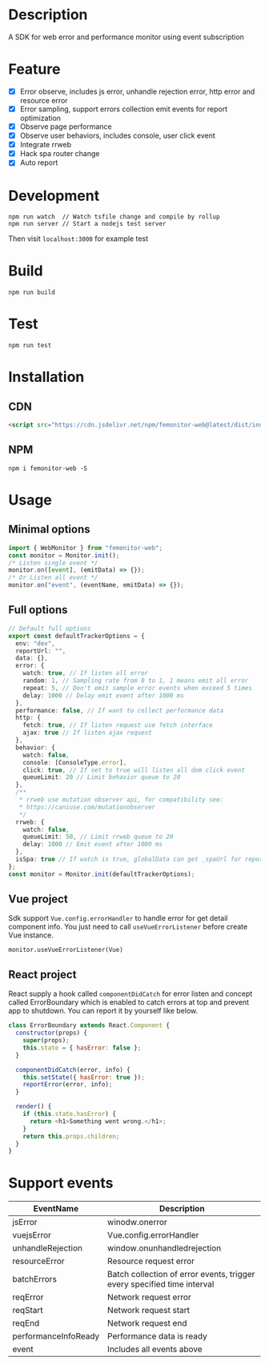 # Description

A SDK for web error and performance monitor using event subscription

# Feature

- [x] Error observe, includes js error, unhandle rejection error, http error and resource error
- [x] Error sampling, support errors collection emit events for report optimization
- [x] Observe page performance
- [x] Observe user behaviors, includes console, user click event
- [x] Integrate rrweb
- [x] Hack spa router change
- [x] Auto report

# Development

```
npm run watch  // Watch tsfile change and compile by rollup
npm run server // Start a nodejs test server 
```

Then visit `localhost:3000` for example test

# Build

```
npm run build
```

# Test

```
npm run test
```

# Installation

## CDN

```html
<script src="https://cdn.jsdelivr.net/npm/femonitor-web@latest/dist/index.min.js"></script>
```

## NPM

```
npm i femonitor-web -S
```

# Usage

## Minimal options

```js
import { WebMonitor } from "femonitor-web";
const monitor = Monitor.init();
/* Listen single event */
monitor.on([event], (emitData) => {});
/* Or Listen all event */
monitor.on("event", (eventName, emitData) => {});
```

## Full options

```typescript
// Default full options
export const defaultTrackerOptions = {
  env: "dev",
  reportUrl: "",
  data: {},
  error: {
    watch: true, // If listen all error
    random: 1, // Sampling rate from 0 to 1, 1 means emit all error
    repeat: 5, // Don't emit sample error events when exceed 5 times
    delay: 1000 // Delay emit event after 1000 ms
  },
  performance: false, // If want to collect performance data
  http: {
    fetch: true, // If listen request use fetch interface
    ajax: true // If listen ajax request
  },
  behavior: {
    watch: false,
    console: [ConsoleType.error],
    click: true, // If set to true will listen all dom click event
    queueLimit: 20 // Limit behavior queue to 20
  },
  /**
   * rrweb use mutation observer api, for compatibility see:
   * https://caniuse.com/mutationobserver
   */
  rrweb: {
    watch: false,
    queueLimit: 50, // Limit rrweb queue to 20
    delay: 1000 // Emit event after 1000 ms
  },
  isSpa: true // If watch is true, globalData can get _spaUrl for report when route change
};
const monitor = Monitor.init(defaultTrackerOptions);
```

## Vue project

Sdk support `Vue.config.errorHandler` to handle error for get detail component info. You just need to call `useVueErrorListener` before create Vue instance.

```
monitor.useVueErrorListener(Vue)
```

## React project

React supply a hook called `componentDidCatch` for error listen and concept called ErrorBoundary which is enabled to catch errors at top and prevent app to shutdown. You can report it by yourself like below.

```js
class ErrorBoundary extends React.Component {
  constructor(props) {
    super(props);
    this.state = { hasError: false };
  }

  componentDidCatch(error, info) {
    this.setState({ hasError: true });
    reportError(error, info);
  }

  render() {
    if (this.state.hasError) {
      return <h1>Something went wrong.</h1>;
    }
    return this.props.children;
  }
}
```

# Support events

| EventName            | Description                                                             |
| -------------------- | ----------------------------------------------------------------------- |
| jsError              | winodw.onerror                                                          |
| vuejsError           | Vue.config.errorHandler                                                 |
| unhandleRejection    | window.onunhandledrejection                                             |
| resourceError        | Resource request error                                                  |
| batchErrors          | Batch collection of error events, trigger every specified time interval |
| reqError             | Network request error                                                   |
| reqStart             | Network request start                                                   |
| reqEnd               | Network request end                                                     |
| performanceInfoReady | Performance data is ready                                               |
| event                | Includes all events above                                               |
